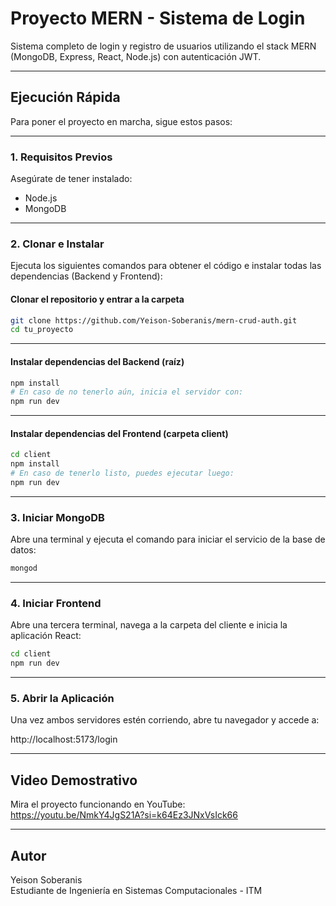# Proyecto MERN - Sistema de Login

Sistema completo de login y registro de usuarios utilizando el stack MERN (MongoDB, Express, React, Node.js) con autenticación JWT.

---

## Ejecución Rápida
Para poner el proyecto en marcha, sigue estos pasos:

---

### 1. Requisitos Previos
Asegúrate de tener instalado:

- Node.js
- MongoDB

---

### 2. Clonar e Instalar
Ejecuta los siguientes comandos para obtener el código e instalar todas las dependencias (Backend y Frontend):

#### Clonar el repositorio y entrar a la carpeta
```bash
git clone https://github.com/Yeison-Soberanis/mern-crud-auth.git
cd tu_proyecto
```

---

#### Instalar dependencias del Backend (raíz)
```bash
npm install
# En caso de no tenerlo aún, inicia el servidor con:
npm run dev
```

---

#### Instalar dependencias del Frontend (carpeta client)
```bash
cd client
npm install
# En caso de tenerlo listo, puedes ejecutar luego:
npm run dev
```

---

### 3. Iniciar MongoDB
Abre una terminal y ejecuta el comando para iniciar el servicio de la base de datos:

```bash
mongod
```

---

### 4. Iniciar Frontend
Abre una tercera terminal, navega a la carpeta del cliente e inicia la aplicación React:

```bash
cd client
npm run dev
```

---

### 5. Abrir la Aplicación
Una vez ambos servidores estén corriendo, abre tu navegador y accede a:

http://localhost:5173/login

---

## Video Demostrativo
Mira el proyecto funcionando en YouTube:  
https://youtu.be/NmkY4JgS21A?si=k64Ez3JNxVsIck66

---

## Autor
Yeison Soberanis  
Estudiante de Ingeniería en Sistemas Computacionales - ITM  

